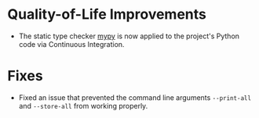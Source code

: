 # Quality-of-Life Improvements

- The static type checker [mypy](https://www.mypy-lang.org/) is now applied to the project's Python code via Continuous Integration.

# Fixes

- Fixed an issue that prevented the command line arguments `--print-all` and `--store-all` from working properly.
